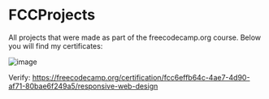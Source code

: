 # FCCProjects
All projects that were made as part of the freecodecamp.org course. Below you will find my certificates:

![image](https://user-images.githubusercontent.com/26392646/130804455-251ee6fb-b59f-42e3-8154-b733506b164f.png)

Verify: https://freecodecamp.org/certification/fcc6effb64c-4ae7-4d90-af71-80bae6f249a5/responsive-web-design
